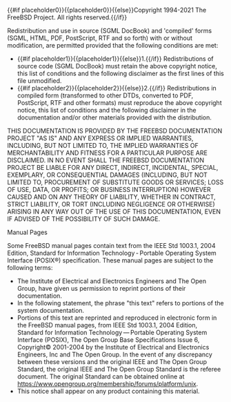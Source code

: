 {{#if placeholder0}}{{placeholder0}}{{else}}Copyright 1994-2021 The FreeBSD Project. All rights reserved.{{/if}}

Redistribution and use in source (SGML DocBook) and 'compiled' forms (SGML, HTML, PDF, PostScript, RTF and so forth) with or without modification, are permitted provided that the following conditions are met:

* {{#if placeholder1}}{{placeholder1}}{{else}}1.{{/if}} Redistributions of source code (SGML DocBook) must retain the above copyright notice, this list of conditions and the following disclaimer as the first lines of this file unmodified.
* {{#if placeholder2}}{{placeholder2}}{{else}}2.{{/if}} Redistributions in compiled form (transformed to other DTDs, converted to PDF, PostScript, RTF and other formats) must reproduce the above copyright notice, this list of conditions and the following disclaimer in the documentation and/or other materials provided with the distribution.

THIS DOCUMENTATION IS PROVIDED BY THE FREEBSD DOCUMENTATION PROJECT &quot;AS IS&quot; AND ANY EXPRESS OR IMPLIED WARRANTIES, INCLUDING, BUT NOT LIMITED TO, THE IMPLIED WARRANTIES OF MERCHANTABILITY AND FITNESS FOR A PARTICULAR PURPOSE ARE DISCLAIMED. IN NO EVENT SHALL THE FREEBSD DOCUMENTATION PROJECT BE LIABLE FOR ANY DIRECT, INDIRECT, INCIDENTAL, SPECIAL, EXEMPLARY, OR CONSEQUENTIAL DAMAGES (INCLUDING, BUT NOT LIMITED TO, PROCUREMENT OF SUBSTITUTE GOODS OR SERVICES; LOSS OF USE, DATA, OR PROFITS; OR BUSINESS INTERRUPTION) HOWEVER CAUSED AND ON ANY THEORY OF LIABILITY, WHETHER IN CONTRACT, STRICT LIABILITY, OR TORT (INCLUDING NEGLIGENCE OR OTHERWISE) ARISING IN ANY WAY OUT OF THE USE OF THIS DOCUMENTATION, EVEN IF ADVISED OF THE POSSIBILITY OF SUCH DAMAGE.

Manual Pages

Some FreeBSD manual pages contain text from the IEEE Std 1003.1, 2004 Edition, Standard for Information Technology - Portable Operating System Interface (POSIX®) specification. These manual pages are subject to the following terms:

* The Institute of Electrical and Electronics Engineers and The Open Group, have given us permission to reprint portions of their documentation.
* In the following statement, the phrase &quot;this text&quot; refers to portions of the system documentation.
* Portions of this text are reprinted and reproduced in electronic form in the FreeBSD manual pages, from IEEE Std 1003.1, 2004 Edition, Standard for Information Technology — Portable Operating System Interface (POSIX), The Open Group Base Specifications Issue 6, Copyright© 2001-2004 by the Institute of Electrical and Electronics Engineers, Inc and The Open Group. In the event of any discrepancy between these versions and the original IEEE and The Open Group Standard, the original IEEE and The Open Group Standard is the referee document. The original Standard can be obtained online at https://www.opengroup.org/membership/forums/platform/unix.
* This notice shall appear on any product containing this material.
